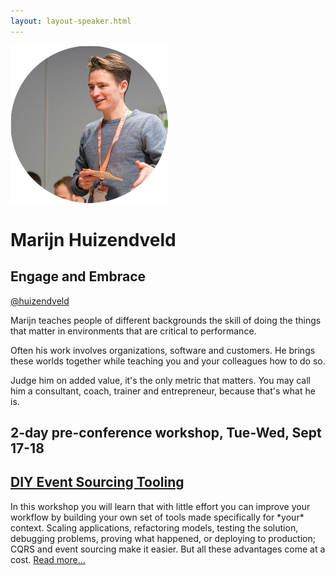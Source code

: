 ```yaml
---
layout: layout-speaker.html
---
```

<div class="container section featured-speaker">
  <div class="row">
    <div class="col-xs-12 col-sm-2 img-container">
      <img class="speaker-page-img" src="../img/speakers/Marijn-Huizendveld-ON.png">
    </div>
    <div class="col-xs-12 col-sm-10 copy-container">
        <h1 class="speaker-header">Marijn Huizendveld</h1>
        <h2 class="speaker-subtitle">Engage and Embrace</h2>
        <p class="copy"><a class="speaker-handle" href="https://twitter.com/huizendveld" target="_blank">@huizendveld</a></p>
        <p class="copy">Marijn teaches people of different backgrounds the skill of doing the things that matter in environments that are critical to performance.</p>
        <p class="copy">Often his work involves organizations, software and customers. He brings these worlds together while teaching you and your colleagues how to do so.</p>
        <p class="copy">Judge him on added value, it's the only metric that matters. You may call him a consultant, coach, trainer and entrepreneur, because that's what he is.</p>
        <h2 class="speaker-subheader">2-day pre-conference workshop, Tue-Wed, Sept 17-18</h2>
        <h2 class="speaker-subheader"><a href="../workshops/diy-event-sourcing-tooling.html">DIY Event Sourcing Tooling</a></h2>
        <p class="copy">In this workshop you will learn that with little effort you can improve your workflow by building your own set of tools made specifically for *your* context. Scaling applications, refactoring models, testing the solution, debugging problems, proving what happened, or deploying to production; CQRS and event sourcing make it easier. But all these advantages come at a cost. <a href="../workshops/diy-event-sourcing-tooling.html">Read more...</a></p>
    </div>
  </div>
</div>